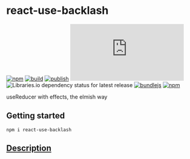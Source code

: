 # react-use-backlash

[![npm](https://img.shields.io/npm/v/react-use-backlash)](https://npm.im/react-use-backlash)
[![build](https://github.com/iyegoroff/react-use-backlash/workflows/build/badge.svg)](https://github.com/iyegoroff/react-use-backlash/actions/workflows/build.yml)
[![publish](https://github.com/iyegoroff/react-use-backlash/workflows/publish/badge.svg)](https://github.com/iyegoroff/react-use-backlash/actions/workflows/publish.yml)
[![Type Coverage](https://img.shields.io/badge/dynamic/json.svg?label=type-coverage&prefix=%E2%89%A5&suffix=%&query=$.typeCoverage.atLeast&uri=https%3A%2F%2Fraw.githubusercontent.com%2Fiyegoroff%2Freact-use-backlash%2Fmain%2Fpackage.json)](https://github.com/plantain-00/type-coverage)
![Libraries.io dependency status for latest release](https://img.shields.io/librariesio/release/npm/react-use-backlash/0.0.29)
[![bundlejs](https://deno.bundlejs.com/?q=react-use-backlash@0.0.29,react-use-backlash@0.0.29&treeshake=%5B*%5D,%5B%7B+default+%7D%5D&config=%7B%22esbuild%22:%7B%22external%22:%5B%22react%22%5D%7D%7D&badge=)](https://bundlejs.com/?q=react-use-backlash)
[![npm](https://img.shields.io/npm/l/react-use-backlash.svg?t=1495378566926)](https://www.npmjs.com/package/react-use-backlash)

useReducer with effects, the elmish way

## Getting started

```
npm i react-use-backlash
```

## [Description](https://github.com/iyegoroff/use-backlash)
